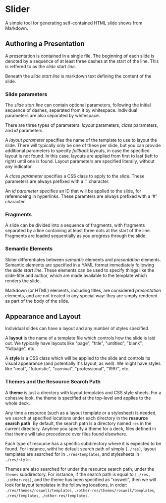 # Slider

A simple tool for generating self-contained HTML slide shows from Markdown.

## Authoring a Presentation

A presentation is contained in a single file. The beginning of each slide is denoted
by a sequence of at least three dashes at the start of the line. This is
reffered to as the *slide start line*.

Beneath the _slide start line_ is markdown text defining the content of the
slide.

### Slide parameters

The _slide start line_ can contain optional parameters, following the initial
sequence of dashes, separated from it by whitespace. Individual parameters are
also separated by whitespace.

There are three types of parameters: _layout_ parameters, _class_ parameters,
and _id_ parameters.

A *layout parameter* specifies the name of the template to use to layout the
slide. There will typically only be one of these per slide, but you can
provide additional parameters to specify _fallback_ layouts, in case the
specified layout is not found. In this case, layouts are applied from first to
last (left to right) until one is found. Layout parameters are specified
literally, without any indicator.

A *class parameter* specifies a CSS class to apply to the slide. These
parameters are always prefixed with a '.' character.

An *id parameter* specifies an ID that will be applied to the slide, for
referenceing in hyperlinks. These paramters are always prefixed with a '#'
character.

### Fragments

A slide can be divided into a sequence of fragments, with fragments separated
by a line containing at least three dots at the start of the line. Fragments
are loaded sequentially as you progress through the slide.

### Semantic Elements

Sldier differentiates between _semantic_ elements and _presentation_ elements.
Semantic elements are specified in a YAML format immediately following the
_slide start line_. These elements can be used to specify things like the
slide-title and author, which are made available to the template which renders
the slide.

Markdown (or HTML) elements, including titles, are considered _presentation_
elements, and are not treated in any special way: they are simply rendered as
part of the body of the slide.

## Appearance and Layout

Individual slides can have a layout and any number of styles specified.

A **layout** is the name of a template file which controls how the slide is laid out.
We typically have layouts like "page", "title", "untitled", "blank", "fullpage", etc.

A **style** is a CSS class which will be applied to the slide and controls its visual
appearance (and potentially it's layout, as well). We might have styles like "neat",
"futuristic", "carnival", "professional", "1997", etc.

### Themes and the Resource Search Path

A **theme** is just a directory with layout templates and CSS style sheets. For a cohesive
look, the theme is specified at the top-level and applies to the whole deck.

Any time a resource (such as a layout template or a stylesheet) is needed, we search
at specified locations under each directory in the **resource search path**. By default, the
search path is a directory named ``res`` in the current directory. Anytime you
specify a theme for a deck, files defined in that theme will take precedence over files found elsewhere.

Each type of resource has a specific subdirectory where it is expected to be found. For instance,
witht he default search path of simply `[./res]`, layout templates are searched for in
`./res/templates`, and stylesheets in `./res/style`.

Themes are also searched for under the resource search path, under the `themes` subdirectory.
For instance, if the search path is equal to `[./res, ./other-res]`, and the theme has been specified
as "roswell", then we will look for layout templates in the following locations, in order:
`./res/themes/roswell/templates`, `./other-res/themes/roswell/templates`,
`./res/templates`, `./other-res/templates`.

